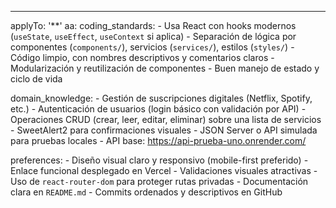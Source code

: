 ---
applyTo: '**'
aa:
  coding_standards:
    - Usa React con hooks modernos (`useState`, `useEffect`, `useContext` si aplica)
    - Separación de lógica por componentes (`components/`), servicios (`services/`), estilos (`styles/`)
    - Código limpio, con nombres descriptivos y comentarios claros
    - Modularización y reutilización de componentes
    - Buen manejo de estado y ciclo de vida

  domain_knowledge:
    - Gestión de suscripciones digitales (Netflix, Spotify, etc.)
    - Autenticación de usuarios (login básico con validación por API)
    - Operaciones CRUD (crear, leer, editar, eliminar) sobre una lista de servicios
    - SweetAlert2 para confirmaciones visuales
    - JSON Server o API simulada para pruebas locales
    - API base: https://api-prueba-uno.onrender.com/

  preferences:
    - Diseño visual claro y responsivo (mobile-first preferido)
    - Enlace funcional desplegado en Vercel
    - Validaciones visuales atractivas
    - Uso de `react-router-dom` para proteger rutas privadas
    - Documentación clara en `README.md`
    - Commits ordenados y descriptivos en GitHub
